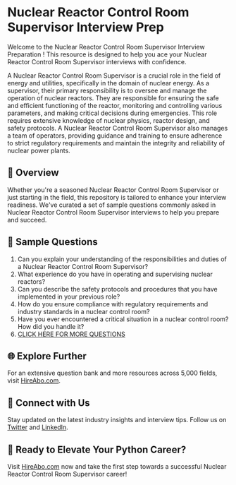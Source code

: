 # Nuclear Reactor Control Room Supervisor Interview Prep

Welcome to the Nuclear Reactor Control Room Supervisor Interview Preparation ! This resource is designed to help you ace your Nuclear Reactor Control Room Supervisor interviews with confidence.

A Nuclear Reactor Control Room Supervisor is a crucial role in the field of energy and utilities, specifically in the domain of nuclear energy. As a supervisor, their primary responsibility is to oversee and manage the operation of nuclear reactors. They are responsible for ensuring the safe and efficient functioning of the reactor, monitoring and controlling various parameters, and making critical decisions during emergencies. This role requires extensive knowledge of nuclear physics, reactor design, and safety protocols. A Nuclear Reactor Control Room Supervisor also manages a team of operators, providing guidance and training to ensure adherence to strict regulatory requirements and maintain the integrity and reliability of nuclear power plants.

## 🚀 Overview

Whether you're a seasoned Nuclear Reactor Control Room Supervisor or just starting in the field, this repository is tailored to enhance your interview readiness. We've curated a set of sample questions commonly asked in Nuclear Reactor Control Room Supervisor interviews to help you prepare and succeed.

## 📝 Sample Questions

1. Can you explain your understanding of the responsibilities and duties of a Nuclear Reactor Control Room Supervisor?
2. What experience do you have in operating and supervising nuclear reactors?
3. Can you describe the safety protocols and procedures that you have implemented in your previous role?
4. How do you ensure compliance with regulatory requirements and industry standards in a nuclear control room?
5. Have you ever encountered a critical situation in a nuclear control room? How did you handle it?
6. [CLICK HERE FOR MORE QUESTIONS](https://hireabo.com/job/20_3_22/Nuclear%20Reactor%20Control%20Room%20Supervisor)

## 🌐 Explore Further

For an extensive question bank and more resources across 5,000 fields, visit [HireAbo.com](https://www.hireabo.com).

## 📱 Connect with Us

Stay updated on the latest industry insights and interview tips. Follow us on [Twitter](https://twitter.com/hireabo) and [LinkedIn](https://www.linkedin.com/in/hire-abo-3609972a8/).

## 🚀 Ready to Elevate Your Python Career?

Visit [HireAbo.com](https://www.hireabo.com) now and take the first step towards a successful Nuclear Reactor Control Room Supervisor career!